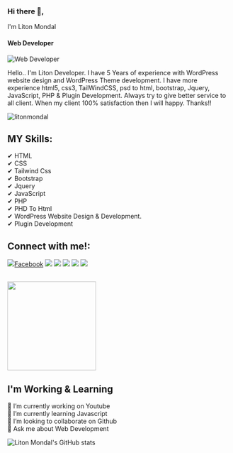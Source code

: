 ### Hi there 👋,
I'm Liton Mondal
#### Web Developer
![Web Developer](https://yt3.googleusercontent.com/lRlfhQQ445DpIQB0G79ooV1yWjswwUUU4-Ee3tXtUM4io9nDFo718qiihcsJuge_JbyF700g85s=w1707-fcrop64=1,00005a57ffffa5a8-k-c0xffffffff-no-nd-rj)

Hello.. I'm Liton Developer. I have 5 Years of experience with WordPress website design and WordPress Theme development. I have more experience html5, css3, TailWindCSS, psd to html, bootstrap, Jquery, JavaScript, PHP & Plugin Development. Always try to give better service to all client. When my client 100% satisfaction then I will happy. Thanks!!
<p align="left"> <img src="https://komarev.com/ghpvc/?username=litonmondal&label=Profile%20views&color=0e75b6&style=flat" alt="litonmondal" /> </p>

## MY Skills:  <br>
✔ HTML       <br>
✔ CSS        <br>
✔ Tailwind Css       <br>
✔ Bootstrap  <br>
✔ Jquery     <br>
✔ JavaScript         <br>
✔ PHP       <br>
✔ PHD To Html <br>
✔ WordPress Website Design & Development. <br>
✔ Plugin Development <br>

<h2 align="left">Connect with me!:</h2>
<p align="left">
<a href="https://fb.com/rightthinkweb">
<img src="https://camo.githubusercontent.com/2d1ffa69dd491ebeca01b2098cf8233dd09950ff5895abccd5b455ca442abc59/68747470733a2f2f696d672e736869656c64732e696f2f62616467652f46616365626f6f6b2d3138373746323f7374796c653d666f722d7468652d6261646765266c6f676f3d66616365626f6f6b266c6f676f436f6c6f723d7768697465" target="_blank">Facebook</a>

<a href="https://www.youtube.com/c/RightthinkWeb">
<img src="https://camo.githubusercontent.com/d79c5549652f9c7690992eb49571d216a70a480681561cbd93bfbfc77c491e54/68747470733a2f2f696d672e736869656c64732e696f2f62616467652f596f75547562652d4646303030303f7374796c653d666f722d7468652d6261646765266c6f676f3d796f7574756265266c6f676f436f6c6f723d7768697465"></a>

<a href="https://www.linkedin.com/in/rightthinweb">
<img src="https://camo.githubusercontent.com/a80d00f23720d0bc9f55481cfcd77ab79e141606829cf16ec43f8cacc7741e46/68747470733a2f2f696d672e736869656c64732e696f2f62616467652f4c696e6b6564496e2d3030373742353f7374796c653d666f722d7468652d6261646765266c6f676f3d6c696e6b6564696e266c6f676f436f6c6f723d7768697465"></a>

<a href="https://instagram.com/litoknmondal">
<img src="https://camo.githubusercontent.com/b3d4671768bd0f9b6c8f410a25a96e0c5a4d135208d8910461e986f97e7985ab/68747470733a2f2f696d672e736869656c64732e696f2f62616467652f496e7374616772616d2d4534343035463f7374796c653d666f722d7468652d6261646765266c6f676f3d696e7374616772616d266c6f676f436f6c6f723d7768697465"></a>

<a href="https://twitter.com/litonmondal4212">
<img src="https://camo.githubusercontent.com/5d03c86f6a75f7cbe80d135d9162fbf6dc46a31253cf30a8e9bb8279b4d574d3/68747470733a2f2f696d672e736869656c64732e696f2f62616467652f547769747465722d3144413146323f7374796c653d666f722d7468652d6261646765266c6f676f3d74776974746572266c6f676f436f6c6f723d7768697465"></a>

<a href="mailto:litondeveloperr@gmail.com">
<img src="https://camo.githubusercontent.com/571384769c09e0c66b45e39b5be70f68f552db3e2b2311bc2064f0d4a9f5983b/68747470733a2f2f696d672e736869656c64732e696f2f62616467652f476d61696c2d4431343833363f7374796c653d666f722d7468652d6261646765266c6f676f3d676d61696c266c6f676f436f6c6f723d7768697465"></a>
</p> <br>

<a href="https://github.com/anuraghazra/convoychat">
  <img height=200 align="center" src="https://github-readme-stats.vercel.app/api/top-langs?username=anuraghazra&layout=compact&langs_count=8&card_width=320" />
</a>  <br>

## I'm Working & Learning<br>
🔭 I’m currently working on Youtube  <br>
🌱 I’m currently learning Javascript  <br>
👯 I’m looking to collaborate on Github  <br>
💬 Ask me about Web Development <br>

![Liton Mondal's GitHub stats](https://github-readme-stats.vercel.app/api?username=litonmondal&show_icons=true&bg_color=00000000)











